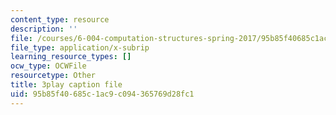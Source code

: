 ```yaml
---
content_type: resource
description: ''
file: /courses/6-004-computation-structures-spring-2017/95b85f40685c1ac9c094365769d28fc1_F5-87RM_zHA.srt
file_type: application/x-subrip
learning_resource_types: []
ocw_type: OCWFile
resourcetype: Other
title: 3play caption file
uid: 95b85f40-685c-1ac9-c094-365769d28fc1
---
```

